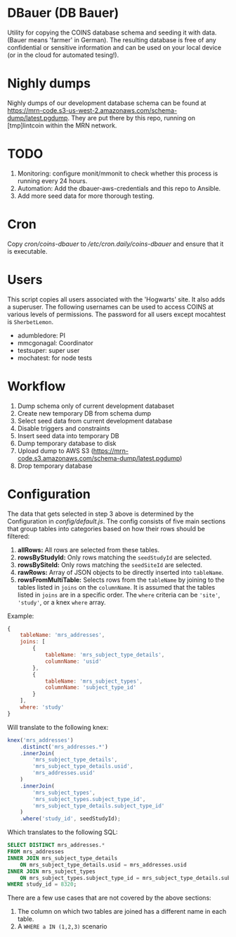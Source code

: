 # DBauer (DB Bauer)
Utility for copying the COINS database schema and seeding it with data.
(Bauer means 'farmer' in German). The resulting database is free of any
confidential or sensitive information and can be used on your local device
(or in the cloud for automated tesing!).

# Nighly dumps
Nighly dumps of our development database schema can be found at https://mrn-code.s3-us-west-2.amazonaws.com/schema-dump/latest.pgdump. They are
put there by this repo, running on [tmp]lintcoin within the MRN network.

# TODO
1. Monitoring: configure monit/mmonit to check whether this process is running
every 24 hours.
1. Automation: Add the dbauer-aws-credentials and this repo to Ansible.
1. Add more seed data for more thorough testing.

# Cron
Copy _cron/coins-dbauer_ to _/etc/cron.daily/coins-dbauer_ and ensure that it
is executable.

# Users
This script copies all users associated with the 'Hogwarts' site. It also adds
a superuser. The following usernames can be used to access COINS at various
levels of permissions. The password for all users except mocahtest is
`SherbetLemon`.

* adumbledore: PI
* mmcgonagal: Coordinator
* testsuper: super user
* mochatest: for node tests

# Workflow

1. Dump schema only of current development databaset
1. Create new temporary DB from schema dump
1. Select seed data from current development database
1. Disable triggers and constraints
1. Insert seed data into temporary DB
1. Dump temporary database to disk
1. Upload dump to AWS S3 (https://mrn-code.s3.amazonaws.com/schema-dump/latest.pgdump)
1. Drop temporary database

# Configuration
The data that gets selected in step 3 above is determined by the Configuration
in _config/default.js_. The config consists of five main sections that group
tables into categories based on how their rows should be filtered:

1. **allRows:** All rows are selected from these tables.
1. **rowsByStudyId:** Only rows matching the `seedStudyId` are selected.
1. **rowsBySiteId:** Only rows matching the `seedSiteId` are selected.
1. **rawRows:** Array of JSON objects to be directly inserted into `tableName`.
1. **rowsFromMultiTable:** Selects rows from the `tableName` by joining to the
tables listed in `joins` on the `columnName`. It is assumed that the tables
listed in `joins` are in a specific order. The `where` criteria can be `'site'`,
`'study'`, or a knex `where` array.

Example:
```js
{
    tableName: 'mrs_addresses',
    joins: [
        {
            tableName: 'mrs_subject_type_details',
            columnName: 'usid'
        },
        {
            tableName: 'mrs_subject_types',
            columnName: 'subject_type_id'
        }
    ],
    where: 'study'
}
```
Will translate to the following knex:
```js
knex('mrs_addresses')
    .distinct('mrs_addresses.*')
    .innerJoin(
        'mrs_subject_type_details',
        'mrs_subject_type_details.usid',
        'mrs_addresses.usid'
    )
    .innerJoin(
        'mrs_subject_types',
        'mrs_subject_types.subject_type_id',
        'mrs_subject_type_details.subject_type_id'
    )
    .where('study_id', seedStudyId);
```
Which translates to the following SQL:
```sql
SELECT DISTINCT mrs_addresses.*
FROM mrs_addresses
INNER JOIN mrs_subject_type_details
    ON mrs_subject_type_details.usid = mrs_addresses.usid
INNER JOIN mrs_subject_types
    ON mrs_subject_types.subject_type_id = mrs_subject_type_details.subject_type_id
WHERE study_id = 8320;
```

There are a few use cases that are not covered by the above sections:

1. The column on which two tables are joined has a different name in each table.
1. A `WHERE a IN (1,2,3)` scenario
